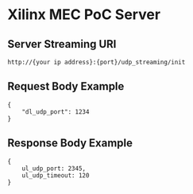 # Xilinx MEC PoC Server

## Server Streaming URI

```
http://{your ip address}:{port}/udp_streaming/init
```

## Request Body Example
```
{
    "dl_udp_port": 1234
}
```

## Response Body Example
```
{
    ul_udp_port: 2345,
    ul_udp_timeout: 120
}
```

